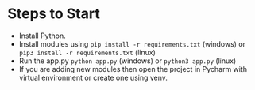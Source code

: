 # Steps to Start 
  - Install Python.
  - Install modules using `pip install -r requirements.txt` (windows) or `pip3 install -r requirements.txt` (linux)
  - Run the app.py `python app.py` (windows) or `python3 app.py` (linux)
  - If you are adding new modules then open the project in Pycharm with virtual environment or create one using venv.
